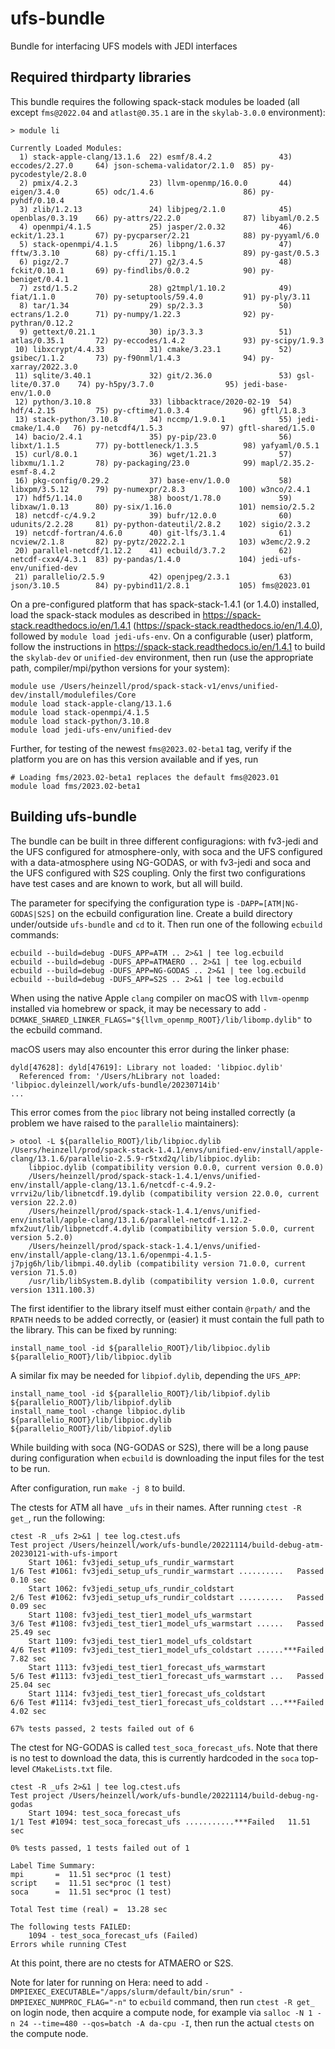 # ufs-bundle

Bundle for interfacing UFS models with JEDI interfaces

## Required thirdparty libraries

This bundle requires the following spack-stack modules be loaded (all except `fms@2022.04` and `atlast@0.35.1` are in the `skylab-3.0.0` environment):
```
> module li

Currently Loaded Modules:
  1) stack-apple-clang/13.1.6  22) esmf/8.4.2               43) eccodes/2.27.0     64) json-schema-validator/2.1.0  85) py-pycodestyle/2.8.0
  2) pmix/4.2.3                23) llvm-openmp/16.0.0       44) eigen/3.4.0        65) odc/1.4.6                    86) py-pyhdf/0.10.4
  3) zlib/1.2.13               24) libjpeg/2.1.0            45) openblas/0.3.19    66) py-attrs/22.2.0              87) libyaml/0.2.5
  4) openmpi/4.1.5             25) jasper/2.0.32            46) eckit/1.23.1       67) py-pycparser/2.21            88) py-pyyaml/6.0
  5) stack-openmpi/4.1.5       26) libpng/1.6.37            47) fftw/3.3.10        68) py-cffi/1.15.1               89) py-gast/0.5.3
  6) pigz/2.7                  27) g2/3.4.5                 48) fckit/0.10.1       69) py-findlibs/0.0.2            90) py-beniget/0.4.1
  7) zstd/1.5.2                28) g2tmpl/1.10.2            49) fiat/1.1.0         70) py-setuptools/59.4.0         91) py-ply/3.11
  8) tar/1.34                  29) sp/2.3.3                 50) ectrans/1.2.0      71) py-numpy/1.22.3              92) py-pythran/0.12.2
  9) gettext/0.21.1            30) ip/3.3.3                 51) atlas/0.35.1       72) py-eccodes/1.4.2             93) py-scipy/1.9.3
 10) libxcrypt/4.4.33          31) cmake/3.23.1             52) gsibec/1.1.2       73) py-f90nml/1.4.3              94) py-xarray/2022.3.0
 11) sqlite/3.40.1             32) git/2.36.0               53) gsl-lite/0.37.0    74) py-h5py/3.7.0                95) jedi-base-env/1.0.0
 12) python/3.10.8             33) libbacktrace/2020-02-19  54) hdf/4.2.15         75) py-cftime/1.0.3.4            96) gftl/1.8.3
 13) stack-python/3.10.8       34) nccmp/1.9.0.1            55) jedi-cmake/1.4.0   76) py-netcdf4/1.5.3             97) gftl-shared/1.5.0
 14) bacio/2.4.1               35) py-pip/23.0              56) libxt/1.1.5        77) py-bottleneck/1.3.5          98) yafyaml/0.5.1
 15) curl/8.0.1                36) wget/1.21.3              57) libxmu/1.1.2       78) py-packaging/23.0            99) mapl/2.35.2-esmf-8.4.2
 16) pkg-config/0.29.2         37) base-env/1.0.0           58) libxpm/3.5.12      79) py-numexpr/2.8.3            100) w3nco/2.4.1
 17) hdf5/1.14.0               38) boost/1.78.0             59) libxaw/1.0.13      80) py-six/1.16.0               101) nemsio/2.5.2
 18) netcdf-c/4.9.2            39) bufr/12.0.0              60) udunits/2.2.28     81) py-python-dateutil/2.8.2    102) sigio/2.3.2
 19) netcdf-fortran/4.6.0      40) git-lfs/3.1.4            61) ncview/2.1.8       82) py-pytz/2022.2.1            103) w3emc/2.9.2
 20) parallel-netcdf/1.12.2    41) ecbuild/3.7.2            62) netcdf-cxx4/4.3.1  83) py-pandas/1.4.0             104) jedi-ufs-env/unified-dev
 21) parallelio/2.5.9          42) openjpeg/2.3.1           63) json/3.10.5        84) py-pybind11/2.8.1           105) fms@2023.01
```
On a pre-configured platform that has spack-stack-1.4.1 (or 1.4.0) installed, load the spack-stack modules as described in https://spack-stack.readthedocs.io/en/1.4.1 (https://spack-stack.readthedocs.io/en/1.4.0), followed by `module load jedi-ufs-env`. On a configurable (user) platform, follow the instructions in https://spack-stack.readthedocs.io/en/1.4.1 to build the `skylab-dev` or `unified-dev` environment, then run (use the appropriate path, compiler/mpi/python versions for your system):
```
module use /Users/heinzell/prod/spack-stack-v1/envs/unified-dev/install/modulefiles/Core
module load stack-apple-clang/13.1.6
module load stack-openmpi/4.1.5
module load stack-python/3.10.8
module load jedi-ufs-env/unified-dev
```
Further, for testing of the newest `fms@2023.02-beta1` tag, verify if the platform you are on has this version available and if yes, run
```
# Loading fms/2023.02-beta1 replaces the default fms@2023.01
module load fms/2023.02-beta1
```

## Building ufs-bundle

The bundle can be built in three different configuragions: with fv3-jedi and the UFS configured for atmosphere-only, 
with soca and the UFS configured with a data-atmosphere using NG-GODAS, or with fv3-jedi and soca and the UFS
configured with S2S coupling. Only the first two configurations have test cases and are known to work, but all will build.

The parameter for specifying the configuration type is `-DAPP=[ATM|NG-GODAS|S2S]` on the ecbuild configuration line. Create a build directory under/outside `ufs-bundle` and `cd` to it. Then run one of the following `ecbuild` commands:
```
ecbuild --build=debug -DUFS_APP=ATM .. 2>&1 | tee log.ecbuild
ecbuild --build=debug -DUFS_APP=ATMAERO .. 2>&1 | tee log.ecbuild
ecbuild --build=debug -DUFS_APP=NG-GODAS .. 2>&1 | tee log.ecbuild
ecbuild --build=debug -DUFS_APP=S2S .. 2>&1 | tee log.ecbuild
```
When using the native Apple `clang` compiler on macOS with `llvm-openmp` installed via homebrew or spack, it may be necessary to add `-DCMAKE_SHARED_LINKER_FLAGS="${llvm_openmp_ROOT}/lib/libomp.dylib"` to the ecbuild command.

macOS users may also encounter this error during the linker phase:
```
dyld[47628]: dyld[47619]: Library not loaded: 'libpioc.dylib'
  Referenced from: '/Users/hLibrary not loaded: 'libpioc.dyleinzell/work/ufs-bundle/20230714ib'
...
```
This error comes from the `pioc` library not being installed correctly (a problem we have raised to the `parallelio` maintainers):
```
> otool -L ${parallelio_ROOT}/lib/libpioc.dylib
/Users/heinzell/prod/spack-stack-1.4.1/envs/unified-env/install/apple-clang/13.1.6/parallelio-2.5.9-r5txd2q/lib/libpioc.dylib:
	libpioc.dylib (compatibility version 0.0.0, current version 0.0.0)
	/Users/heinzell/prod/spack-stack-1.4.1/envs/unified-env/install/apple-clang/13.1.6/netcdf-c-4.9.2-vrrvi2u/lib/libnetcdf.19.dylib (compatibility version 22.0.0, current version 22.2.0)
	/Users/heinzell/prod/spack-stack-1.4.1/envs/unified-env/install/apple-clang/13.1.6/parallel-netcdf-1.12.2-mfx2uut/lib/libpnetcdf.4.dylib (compatibility version 5.0.0, current version 5.2.0)
	/Users/heinzell/prod/spack-stack-1.4.1/envs/unified-env/install/apple-clang/13.1.6/openmpi-4.1.5-j7pjg6h/lib/libmpi.40.dylib (compatibility version 71.0.0, current version 71.5.0)
	/usr/lib/libSystem.B.dylib (compatibility version 1.0.0, current version 1311.100.3)
```
The first identifier to the library itself must either contain `@rpath/` and the `RPATH` needs to be added correctly, or (easier) it must contain the full path to the library. This can be fixed by running:
```
install_name_tool -id ${parallelio_ROOT}/lib/libpioc.dylib ${parallelio_ROOT}/lib/libpioc.dylib
```
A similar fix may be needed for `libpiof.dylib`, depending the `UFS_APP`:
```
install_name_tool -id ${parallelio_ROOT}/lib/libpiof.dylib ${parallelio_ROOT}/lib/libpiof.dylib
install_name_tool -change libpioc.dylib ${parallelio_ROOT}/lib/libpioc.dylib ${parallelio_ROOT}/lib/libpiof.dylib
```

While building with soca (NG-GODAS or S2S), there will be a long pause during configuration when `ecbuild` is downloading the input files for the test to be run.

After configuration, run `make -j 8` to build.

The ctests for ATM all have `_ufs` in their names. After running `ctest -R get_`, run the following:
```
ctest -R _ufs 2>&1 | tee log.ctest.ufs
Test project /Users/heinzell/work/ufs-bundle/20221114/build-debug-atm-20230121-with-ufs-import
    Start 1061: fv3jedi_setup_ufs_rundir_warmstart
1/6 Test #1061: fv3jedi_setup_ufs_rundir_warmstart ..........   Passed    0.10 sec
    Start 1062: fv3jedi_setup_ufs_rundir_coldstart
2/6 Test #1062: fv3jedi_setup_ufs_rundir_coldstart ..........   Passed    0.09 sec
    Start 1108: fv3jedi_test_tier1_model_ufs_warmstart
3/6 Test #1108: fv3jedi_test_tier1_model_ufs_warmstart ......   Passed   25.49 sec
    Start 1109: fv3jedi_test_tier1_model_ufs_coldstart
4/6 Test #1109: fv3jedi_test_tier1_model_ufs_coldstart ......***Failed    7.82 sec
    Start 1113: fv3jedi_test_tier1_forecast_ufs_warmstart
5/6 Test #1113: fv3jedi_test_tier1_forecast_ufs_warmstart ...   Passed   25.04 sec
    Start 1114: fv3jedi_test_tier1_forecast_ufs_coldstart
6/6 Test #1114: fv3jedi_test_tier1_forecast_ufs_coldstart ...***Failed    4.02 sec

67% tests passed, 2 tests failed out of 6
```

The ctest for NG-GODAS is called `test_soca_forecast_ufs`. Note that there is no test to download the data, this is currently hardcoded in the `soca` top-level `CMakeLists.txt` file.
```
ctest -R _ufs 2>&1 | tee log.ctest.ufs
Test project /Users/heinzell/work/ufs-bundle/20221114/build-debug-ng-godas
    Start 1094: test_soca_forecast_ufs
1/1 Test #1094: test_soca_forecast_ufs ...........***Failed   11.51 sec

0% tests passed, 1 tests failed out of 1

Label Time Summary:
mpi       =  11.51 sec*proc (1 test)
script    =  11.51 sec*proc (1 test)
soca      =  11.51 sec*proc (1 test)

Total Test time (real) =  13.28 sec

The following tests FAILED:
	1094 - test_soca_forecast_ufs (Failed)
Errors while running CTest
```

At this point, there are no ctests for ATMAERO or S2S.

Note for later for running on Hera: need to add `-DMPIEXEC_EXECUTABLE="/apps/slurm/default/bin/srun" -DMPIEXEC_NUMPROC_FLAG="-n"` to `ecbuild` command, then run `ctest -R get_` on login node, then acquire a compute node, for example via `salloc -N 1 -n 24 --time=480 --qos=batch -A da-cpu -I`, then run the actual `ctests` on the compute node.
